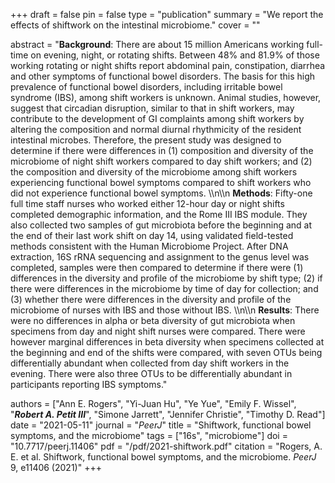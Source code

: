 +++
draft = false
pin = false
type = "publication"
summary = "We report the effects of shiftwork on the intestinal microbiome."
cover = ""

abstract = "**Background**: There are about 15 million Americans working full-time on evening, night, or rotating shifts. Between 48% and 81.9% of those working rotating or night shifts report abdominal pain, constipation, diarrhea and other symptoms of functional bowel disorders. The basis for this high prevalence of functional bowel disorders, including irritable bowel syndrome (IBS), among shift workers is unknown. Animal studies, however, suggest that circadian disruption, similar to that in shift workers, may contribute to the development of GI complaints among shift workers by altering the composition and normal diurnal rhythmicity of the resident intestinal microbes. Therefore, the present study was designed to determine if there were differences in (1) composition and diversity of the microbiome of night shift workers compared to day shift workers; and (2) the composition and diversity of the microbiome among shift workers experiencing functional bowel symptoms compared to shift workers who did not experience functional bowel symptoms. \\\n\\\n **Methods**: Fifty-one full time staff nurses who worked either 12-hour day or night shifts completed demographic information, and the Rome III IBS module. They also collected two samples of gut microbiota before the beginning and at the end of their last work shift on day 14, using validated field-tested methods consistent with the Human Microbiome Project. After DNA extraction, 16S rRNA sequencing and assignment to the genus level was completed, samples were then compared to determine if there were (1) differences in the diversity and profile of the microbiome by shift type; (2) if there were differences in the microbiome by time of day for collection; and (3) whether there were differences in the diversity and profile of the microbiome of nurses with IBS and those without IBS. \\\n\\\n **Results**: There were no differences in alpha or beta diversity of gut microbiota when specimens from day and night shift nurses were compared. There were however marginal differences in beta diversity when specimens collected at the beginning and end of the shifts were compared, with seven OTUs being differentially abundant when collected from day shift workers in the evening. There were also three OTUs to be differentially abundant in participants reporting IBS symptoms."


authors = ["Ann E. Rogers", "Yi-Juan Hu", "Ye Yue", "Emily F. Wissel", "***Robert A. Petit III***", "Simone Jarrett", "Jennifer Christie", "Timothy D. Read"]
date = "2021-05-11"
journal = "*PeerJ*"
title = "Shiftwork, functional bowel symptoms, and the microbiome"
tags =  ["16s", "microbiome"]
doi = "10.7717/peerj.11406"
pdf = "/pdf/2021-shiftwork.pdf"
citation = "Rogers, A. E. et al. Shiftwork, functional bowel symptoms, and the microbiome. *PeerJ* 9, e11406 (2021)"
+++
